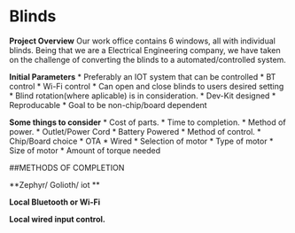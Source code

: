 # Blinds

**Project Overview**
Our work office contains 6 windows, all with individual blinds. Being that
we are a Electrical Engineering company, we have taken on the challenge of
converting the blinds to a automated/controlled system.

**Initial Parameters**
	* Preferably an IOT system that can be controlled
		* BT control
		* Wi-Fi control
	* Can open and close blinds to users desired setting
	* Blind rotation(where aplicable) is in consideration.
	* Dev-Kit designed
	* Reproducable
		* Goal to be non-chip/board dependent
		
**Some things to consider** 
	* Cost of parts.
	* Time to completion.
	* Method of power.
		* Outlet/Power Cord
		* Battery Powered
	* Method of control.
		* Chip/Board choice
		* OTA
		* Wired
	* Selection of motor
		* Type of motor
		* Size of motor
		* Amount of torque needed
		
##METHODS OF COMPLETION

**Zephyr/ Golioth/ iot **

**Local Bluetooth or Wi-Fi**

**Local wired input control.**

